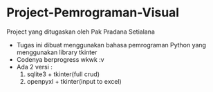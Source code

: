 # Project-Pemrograman-Visual
Project yang ditugaskan oleh Pak Pradana Setialana
- Tugas ini dibuat menggunakan bahasa pemrograman Python yang menggunakan library tkinter
- Codenya berprogress wkwk :v
- Ada 2 versi :
  1. sqlite3 + tkinter(full crud)
  2. openpyxl + tkinter(input to excel)
